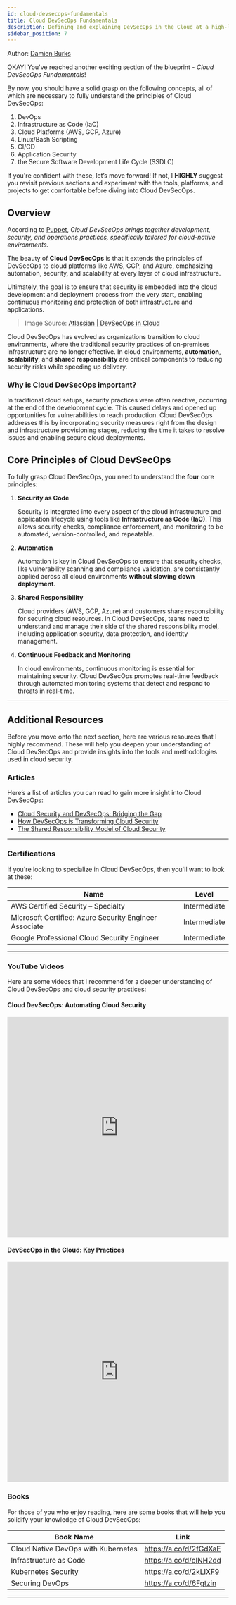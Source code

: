 ```yaml
---
id: cloud-devsecops-fundamentals
title: Cloud DevSecOps Fundamentals
description: Defining and explaining DevSecOps in the Cloud at a high-level
sidebar_position: 7
---
```


Author: [Damien Burks]

OKAY! You've reached another exciting section of the blueprint - _Cloud DevSecOps Fundamentals_!

By now, you should have a solid grasp on the following concepts, all of which are necessary to fully understand the principles of Cloud DevSecOps:

1. DevOps
1. Infrastructure as Code (IaC)
1. Cloud Platforms (AWS, GCP, Azure)
1. Linux/Bash Scripting
1. CI/CD
1. Application Security
1. the Secure Software Development Life Cycle (SSDLC)

If you're confident with these, let’s move forward! If not, I **HIGHLY** suggest you revisit previous sections and experiment with the tools, platforms, and projects to get comfortable before diving into Cloud DevSecOps.

## Overview

According to [Puppet](https://puppet.com/blog/what-is-cloud-devsecops), _Cloud DevSecOps brings together development, security, and operations practices, specifically tailored for cloud-native environments._

The beauty of **Cloud DevSecOps** is that it extends the principles of DevSecOps to cloud platforms like AWS, GCP, and Azure, emphasizing automation, security, and scalability at every layer of cloud infrastructure.

Ultimately, the goal is to ensure that security is embedded into the cloud development and deployment process from the very start, enabling continuous monitoring and protection of both infrastructure and applications.

> Image Source: [Atlassian | DevSecOps in Cloud](https://www.atlassian.com/devops/devops-tools/devsecops-tools)

Cloud DevSecOps has evolved as organizations transition to cloud environments, where the traditional security practices of on-premises infrastructure are no longer effective. In cloud environments, **automation**, **scalability**, and **shared responsibility** are critical components to reducing security risks while speeding up delivery.

### Why is Cloud DevSecOps important?

In traditional cloud setups, security practices were often reactive, occurring at the end of the development cycle. This caused delays and opened up opportunities for vulnerabilities to reach production. Cloud DevSecOps addresses this by incorporating security measures right from the design and infrastructure provisioning stages, reducing the time it takes to resolve issues and enabling secure cloud deployments.

## Core Principles of Cloud DevSecOps

To fully grasp Cloud DevSecOps, you need to understand the **four** core principles:

1. **Security as Code**

   Security is integrated into every aspect of the cloud infrastructure and application lifecycle using tools like **Infrastructure as Code (IaC)**. This allows security checks, compliance enforcement, and monitoring to be automated, version-controlled, and repeatable.

2. **Automation**

   Automation is key in Cloud DevSecOps to ensure that security checks, like vulnerability scanning and compliance validation, are consistently applied across all cloud environments **without slowing down deployment**.

3. **Shared Responsibility**

   Cloud providers (AWS, GCP, Azure) and customers share responsibility for securing cloud resources. In Cloud DevSecOps, teams need to understand and manage their side of the shared responsibility model, including application security, data protection, and identity management.

4. **Continuous Feedback and Monitoring**

   In cloud environments, continuous monitoring is essential for maintaining security. Cloud DevSecOps promotes real-time feedback through automated monitoring systems that detect and respond to threats in real-time.

---

## Additional Resources

Before you move onto the next section, here are various resources that I highly recommend. These will help you deepen your understanding of Cloud DevSecOps and provide insights into the tools and methodologies used in cloud security.

### Articles

Here’s a list of articles you can read to gain more insight into Cloud DevSecOps:

- [Cloud Security and DevSecOps: Bridging the Gap](https://www.cloudsecurity.com/cloud-devsecops-bridge-gap)
- [How DevSecOps is Transforming Cloud Security](https://www.securecloud.com/blog/devsecops-cloud-security)
- [The Shared Responsibility Model of Cloud Security](https://aws.amazon.com/compliance/shared-responsibility-model/)

---

### Certifications

If you're looking to specialize in Cloud DevSecOps, then you'll want to look at these:

| Name                                                                 | Level        |
| -------------------------------------------------------------------- | ------------ |
| AWS Certified Security – Specialty                                   | Intermediate |
| Microsoft Certified: Azure Security Engineer Associate               | Intermediate |
| Google Professional Cloud Security Engineer                          | Intermediate |

---

### YouTube Videos

Here are some videos that I recommend for a deeper understanding of Cloud DevSecOps and cloud security practices:

#### Cloud DevSecOps: Automating Cloud Security

<iframe
  width="100%"
  height="500"
  src="https://www.youtube.com/embed/8zlmDtv-l3Q"
  frameborder="0"
  allow="accelerometer; autoplay; encrypted-media; gyroscope; picture-in-picture"
  allowfullscreen
></iframe>

#### DevSecOps in the Cloud: Key Practices

<iframe
  width="100%"
  height="500"
  src="https://www.youtube.com/embed/wBdLwIYbM7o"
  frameborder="0"
  allow="accelerometer; autoplay; encrypted-media; gyroscope; picture-in-picture"
  allowfullscreen
></iframe>

### Books

For those of you who enjoy reading, here are some books that will help you solidify your knowledge of Cloud DevSecOps:

| Book Name                           | Link                   |
| ----------------------------------- | ---------------------- |
| Cloud Native DevOps with Kubernetes | https://a.co/d/2fGdXaE |
| Infrastructure as Code              | https://a.co/d/cINH2dd |
| Kubernetes Security                 | https://a.co/d/2kLIXF9 |
| Securing DevOps                     | https://a.co/d/6Fgtzin |

---

<!-- Links -->

[Damien Burks]: https://www.linkedin.com/in/damienjburks/
